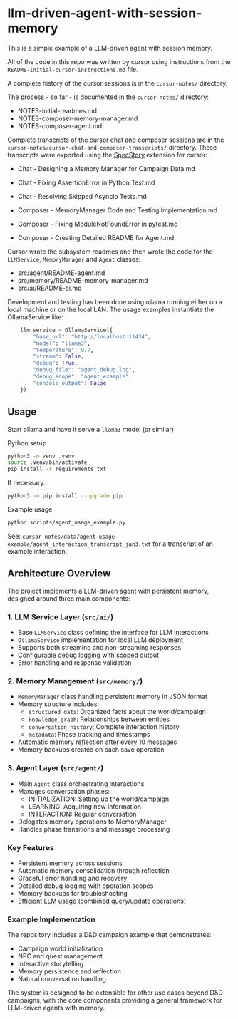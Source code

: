 # llm-driven-agent-with-session-memory

This is a simple example of a LLM-driven agent with session memory.

All of the code in this repo was written by cursor using instructions from the `README-initial-cursor-instructions.md` file.

A complete history of the cursor sessions is in the `cursor-notes/` directory.

The process - so far - is documented in the `cursor-notes/` directory:

- NOTES-initial-readmes.md
- NOTES-composer-memory-manager.md
- NOTES-composer-agent.md

Complete transcripts of the cursor chat and composer sessions are in the `cursor-notes/cursor-chat-and-composer-transcripts/` directory. These transcripts were exported using the [SpecStory](https://specstory.com/) extension for cursor:

- Chat - Designing a Memory Manager for Campaign Data.md
- Chat - Fixing AssertionError in Python Test.md
- Chat - Resolving Skipped Asyncio Tests.md

- Composer - MemoryManager Code and Testing Implementation.md
- Composer - Fixing ModuleNotFoundError in pytest.md
- Composer - Creating Detailed README for Agent.md

Cursor wrote the subsystem readmes and then wrote the code for the `LLMService`, `MemoryManager` and `Agent` classes:

- src/agent/README-agent.md
- src/memory/README-memory-manager.md
- src/ai/README-ai.md

Development and testing has been done using ollama running either on a local machine or on the local LAN. The usage examples instantiate the OllamaService like:

```python
    llm_service = OllamaService({
        "base_url": "http://localhost:11434",
        "model": "llama3",
        "temperature": 0.7,
        "stream": False,
        "debug": True,
        "debug_file": "agent_debug.log",
        "debug_scope": "agent_example",
        "console_output": False
    })
```

## Usage

Start ollama and have it serve a `llama3` model (or similar)

Python setup

```bash
python3 -m venv .venv
source .venv/bin/activate
pip install -r requirements.txt
```
If necessary...

```bash
python3 -m pip install --upgrade pip
```

Example usage

```bash
python scripts/agent_usage_example.py
```

See: `cursor-notes/data/agent-usage-example/agent_interaction_transcript_jan3.txt` for a transcript of an example interaction.


## Architecture Overview

The project implements a LLM-driven agent with persistent memory, designed around three main components:

### 1. LLM Service Layer (`src/ai/`)
- Base `LLMService` class defining the interface for LLM interactions
- `OllamaService` implementation for local LLM deployment
- Supports both streaming and non-streaming responses
- Configurable debug logging with scoped output
- Error handling and response validation

### 2. Memory Management (`src/memory/`)
- `MemoryManager` class handling persistent memory in JSON format
- Memory structure includes:
  - `structured_data`: Organized facts about the world/campaign
  - `knowledge_graph`: Relationships between entities
  - `conversation_history`: Complete interaction history
  - `metadata`: Phase tracking and timestamps
- Automatic memory reflection after every 10 messages
- Memory backups created on each save operation

### 3. Agent Layer (`src/agent/`)
- Main `Agent` class orchestrating interactions
- Manages conversation phases:
  - INITIALIZATION: Setting up the world/campaign
  - LEARNING: Acquiring new information
  - INTERACTION: Regular conversation
- Delegates memory operations to MemoryManager
- Handles phase transitions and message processing

### Key Features
- Persistent memory across sessions
- Automatic memory consolidation through reflection
- Graceful error handling and recovery
- Detailed debug logging with operation scopes
- Memory backups for troubleshooting
- Efficient LLM usage (combined query/update operations)

### Example Implementation
The repository includes a D&D campaign example that demonstrates:
- Campaign world initialization
- NPC and quest management
- Interactive storytelling
- Memory persistence and reflection
- Natural conversation handling

The system is designed to be extensible for other use cases beyond D&D campaigns, with the core components providing a general framework for LLM-driven agents with memory.
